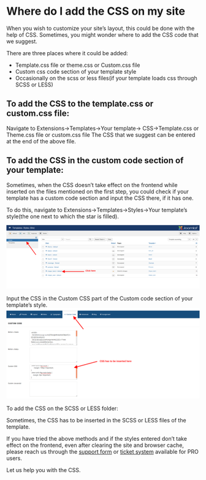# Where do I add the CSS on my site

When you wish to customize your site’s layout, this could be done with the help of CSS. Sometimes, you might wonder where to add the CSS code that we suggest.

There are three places where it could be added:

* Template.css file or theme.css or Custom.css file
* Custom css code section of your template style
* Occasionally on the scss or less files\(if your template loads css through SCSS or LESS\)

## To add the CSS to the template.css or custom.css file: <a id="to-add-the-css-to-the-templatecss-or-customcss-file"></a>

Navigate to Extensions-&gt;Templates-&gt;Your template-&gt; CSS-&gt;Template.css or Theme.css file or custom.css file The CSS that we suggest can be entered at the end of the above file.

## To add the CSS in the custom code section of your template: <a id="to-add-the-css-in-the-custom-code-section-of-your-template"></a>

Sometimes, when the CSS doesn’t take effect on the frontend while inserted on the files mentioned on the first step, you could check if your template has a custom code section and input the CSS there, if it has one.

To do this, navigate to Extensions-&gt;Templates-&gt;Styles-&gt;Your template’s style\(the one next to which the star is filled\).

![To choose the default style](https://raw.githubusercontent.com/j2store/doc-images/master/frequently-asked-questions/where-to-add-CSS/template-styles.png)

Input the CSS in the Custom CSS part of the Custom code section of your template’s style. ![Custom code section where css can be added](https://raw.githubusercontent.com/j2store/doc-images/master/frequently-asked-questions/where-to-add-CSS/custom-code.png)

To add the CSS on the SCSS or LESS folder:

Sometimes, the CSS has to be inserted in the SCSS or LESS files of the template.

If you have tried the above methods and if the styles entered don’t take effect on the frontend, even after clearing the site and browser cache, please reach us through the [support form](https://www.j2store.org/support/support-request-form.html) or [ticket system](https://www.j2store.org/my-account/priority-ticket-system.html) available for PRO users.

Let us help you with the CSS.

